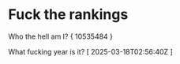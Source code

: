 # Fuck the rankings

Who the hell am I?
{ 10535484 }

What fucking year is it?
[ 2025-03-18T02:56:40Z ]
